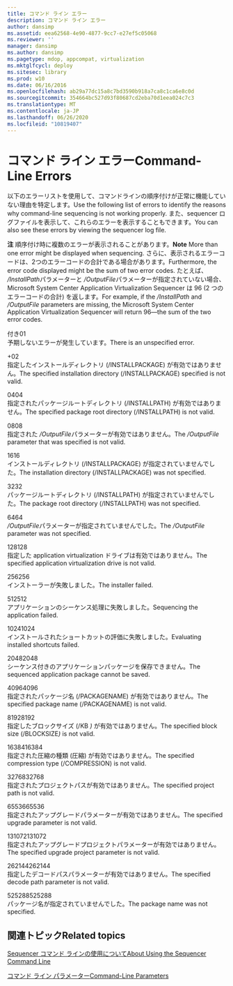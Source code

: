 ```yaml
---
title: コマンド ライン エラー
description: コマンド ライン エラー
author: dansimp
ms.assetid: eea62568-4e90-4877-9cc7-e27ef5c05068
ms.reviewer: ''
manager: dansimp
ms.author: dansimp
ms.pagetype: mdop, appcompat, virtualization
ms.mktglfcycl: deploy
ms.sitesec: library
ms.prod: w10
ms.date: 06/16/2016
ms.openlocfilehash: ab29a77dc15a8c7bd3590b918a7ca8c1ca6e8c0d
ms.sourcegitcommit: 354664bc527d93f80687cd2eba70d1eea024c7c3
ms.translationtype: MT
ms.contentlocale: ja-JP
ms.lasthandoff: 06/26/2020
ms.locfileid: "10819407"
---
```

# <span data-ttu-id="d0cf4-103">コマンド ライン エラー</span><span class="sxs-lookup"><span data-stu-id="d0cf4-103">Command-Line Errors</span></span>


<span data-ttu-id="d0cf4-104">以下のエラーリストを使用して、コマンドラインの順序付けが正常に機能していない理由を特定します。</span><span class="sxs-lookup"><span data-stu-id="d0cf4-104">Use the following list of errors to identify the reasons why command-line sequencing is not working properly.</span></span> <span data-ttu-id="d0cf4-105">また、sequencer ログファイルを表示して、これらのエラーを表示することもできます。</span><span class="sxs-lookup"><span data-stu-id="d0cf4-105">You can also see these errors by viewing the sequencer log file.</span></span>

<span data-ttu-id="d0cf4-106">**注** 順序付け時に複数のエラーが表示されることがあります。</span><span class="sxs-lookup"><span data-stu-id="d0cf4-106">**Note** More than one error might be displayed when sequencing.</span></span> <span data-ttu-id="d0cf4-107">さらに、表示されるエラーコードは、2つのエラーコードの合計である場合があります。</span><span class="sxs-lookup"><span data-stu-id="d0cf4-107">Furthermore, the error code displayed might be the sum of two error codes.</span></span> <span data-ttu-id="d0cf4-108">たとえば、 */InstallPath*パラメーターと */OutputFile*パラメーターが指定されていない場合、Microsoft System Center Application Virtualization Sequencer は 96 (2 つのエラーコードの合計) を返します。</span><span class="sxs-lookup"><span data-stu-id="d0cf4-108">For example, if the */InstallPath* and */OutputFile* parameters are missing, the Microsoft System Center Application Virtualization Sequencer will return 96—the sum of the two error codes.</span></span>

 

<a href="" id="01"></a><span data-ttu-id="d0cf4-109">付き</span><span class="sxs-lookup"><span data-stu-id="d0cf4-109">01</span></span>  
<span data-ttu-id="d0cf4-110">予期しないエラーが発生しています。</span><span class="sxs-lookup"><span data-stu-id="d0cf4-110">There is an unspecified error.</span></span>

<a href="" id="02"></a><span data-ttu-id="d0cf4-111">+</span><span class="sxs-lookup"><span data-stu-id="d0cf4-111">02</span></span>  
<span data-ttu-id="d0cf4-112">指定したインストールディレクトリ (/INSTALLPACKAGE) が有効ではありません。</span><span class="sxs-lookup"><span data-stu-id="d0cf4-112">The specified installation directory (/INSTALLPACKAGE) specified is not valid.</span></span>

<a href="" id="04"></a><span data-ttu-id="d0cf4-113">04</span><span class="sxs-lookup"><span data-stu-id="d0cf4-113">04</span></span>  
<span data-ttu-id="d0cf4-114">指定されたパッケージルートディレクトリ (/INSTALLPATH) が有効ではありません。</span><span class="sxs-lookup"><span data-stu-id="d0cf4-114">The specified package root directory (/INSTALLPATH) is not valid.</span></span>

<a href="" id="08"></a><span data-ttu-id="d0cf4-115">08</span><span class="sxs-lookup"><span data-stu-id="d0cf4-115">08</span></span>  
<span data-ttu-id="d0cf4-116">指定された */OutputFile*パラメーターが有効ではありません。</span><span class="sxs-lookup"><span data-stu-id="d0cf4-116">The */OutputFile* parameter that was specified is not valid.</span></span>

<a href="" id="16"></a><span data-ttu-id="d0cf4-117">16</span><span class="sxs-lookup"><span data-stu-id="d0cf4-117">16</span></span>  
<span data-ttu-id="d0cf4-118">インストールディレクトリ (/INSTALLPACKAGE) が指定されていませんでした。</span><span class="sxs-lookup"><span data-stu-id="d0cf4-118">The installation directory (/INSTALLPACKAGE) was not specified.</span></span>

<a href="" id="32"></a><span data-ttu-id="d0cf4-119">32</span><span class="sxs-lookup"><span data-stu-id="d0cf4-119">32</span></span>  
<span data-ttu-id="d0cf4-120">パッケージルートディレクトリ (/INSTALLPATH) が指定されていませんでした。</span><span class="sxs-lookup"><span data-stu-id="d0cf4-120">The package root directory (/INSTALLPATH) was not specified.</span></span>

<a href="" id="64"></a><span data-ttu-id="d0cf4-121">64</span><span class="sxs-lookup"><span data-stu-id="d0cf4-121">64</span></span>  
<span data-ttu-id="d0cf4-122">*/OutputFile*パラメーターが指定されていませんでした。</span><span class="sxs-lookup"><span data-stu-id="d0cf4-122">The */OutputFile* parameter was not specified.</span></span>

<a href="" id="128"></a><span data-ttu-id="d0cf4-123">128</span><span class="sxs-lookup"><span data-stu-id="d0cf4-123">128</span></span>  
<span data-ttu-id="d0cf4-124">指定した application virtualization ドライブは有効ではありません。</span><span class="sxs-lookup"><span data-stu-id="d0cf4-124">The specified application virtualization drive is not valid.</span></span>

<a href="" id="256"></a><span data-ttu-id="d0cf4-125">256</span><span class="sxs-lookup"><span data-stu-id="d0cf4-125">256</span></span>  
<span data-ttu-id="d0cf4-126">インストーラーが失敗しました。</span><span class="sxs-lookup"><span data-stu-id="d0cf4-126">The installer failed.</span></span>

<a href="" id="512"></a><span data-ttu-id="d0cf4-127">512</span><span class="sxs-lookup"><span data-stu-id="d0cf4-127">512</span></span>  
<span data-ttu-id="d0cf4-128">アプリケーションのシーケンス処理に失敗しました。</span><span class="sxs-lookup"><span data-stu-id="d0cf4-128">Sequencing the application failed.</span></span>

<a href="" id="1024"></a><span data-ttu-id="d0cf4-129">1024</span><span class="sxs-lookup"><span data-stu-id="d0cf4-129">1024</span></span>  
<span data-ttu-id="d0cf4-130">インストールされたショートカットの評価に失敗しました。</span><span class="sxs-lookup"><span data-stu-id="d0cf4-130">Evaluating installed shortcuts failed.</span></span>

<a href="" id="2048"></a><span data-ttu-id="d0cf4-131">2048</span><span class="sxs-lookup"><span data-stu-id="d0cf4-131">2048</span></span>  
<span data-ttu-id="d0cf4-132">シーケンス付きのアプリケーションパッケージを保存できません。</span><span class="sxs-lookup"><span data-stu-id="d0cf4-132">The sequenced application package cannot be saved.</span></span>

<a href="" id="4096"></a><span data-ttu-id="d0cf4-133">4096</span><span class="sxs-lookup"><span data-stu-id="d0cf4-133">4096</span></span>  
<span data-ttu-id="d0cf4-134">指定されたパッケージ名 (/PACKAGENAME) が有効ではありません。</span><span class="sxs-lookup"><span data-stu-id="d0cf4-134">The specified package name (/PACKAGENAME) is not valid.</span></span>

<a href="" id="8192"></a><span data-ttu-id="d0cf4-135">8192</span><span class="sxs-lookup"><span data-stu-id="d0cf4-135">8192</span></span>  
<span data-ttu-id="d0cf4-136">指定したブロックサイズ (/KB <em> ) </em> が有効ではありません。</span><span class="sxs-lookup"><span data-stu-id="d0cf4-136">The specified block size (/BLOCKSIZE<em>)</em> is not valid.</span></span>

<a href="" id="16384"></a><span data-ttu-id="d0cf4-137">16384</span><span class="sxs-lookup"><span data-stu-id="d0cf4-137">16384</span></span>  
<span data-ttu-id="d0cf4-138">指定された圧縮の種類 (圧縮) が有効ではありません。</span><span class="sxs-lookup"><span data-stu-id="d0cf4-138">The specified compression type (/COMPRESSION) is not valid.</span></span>

<a href="" id="32768"></a><span data-ttu-id="d0cf4-139">32768</span><span class="sxs-lookup"><span data-stu-id="d0cf4-139">32768</span></span>  
<span data-ttu-id="d0cf4-140">指定されたプロジェクトパスが有効ではありません。</span><span class="sxs-lookup"><span data-stu-id="d0cf4-140">The specified project path is not valid.</span></span>

<a href="" id="65536"></a><span data-ttu-id="d0cf4-141">65536</span><span class="sxs-lookup"><span data-stu-id="d0cf4-141">65536</span></span>  
<span data-ttu-id="d0cf4-142">指定されたアップグレードパラメーターが有効ではありません。</span><span class="sxs-lookup"><span data-stu-id="d0cf4-142">The specified upgrade parameter is not valid.</span></span>

<a href="" id="131072"></a><span data-ttu-id="d0cf4-143">131072</span><span class="sxs-lookup"><span data-stu-id="d0cf4-143">131072</span></span>  
<span data-ttu-id="d0cf4-144">指定されたアップグレードプロジェクトパラメーターが有効ではありません。</span><span class="sxs-lookup"><span data-stu-id="d0cf4-144">The specified upgrade project parameter is not valid.</span></span>

<a href="" id="262144"></a><span data-ttu-id="d0cf4-145">262144</span><span class="sxs-lookup"><span data-stu-id="d0cf4-145">262144</span></span>  
<span data-ttu-id="d0cf4-146">指定したデコードパスパラメーターが有効ではありません。</span><span class="sxs-lookup"><span data-stu-id="d0cf4-146">The specified decode path parameter is not valid.</span></span>

<a href="" id="525288"></a><span data-ttu-id="d0cf4-147">525288</span><span class="sxs-lookup"><span data-stu-id="d0cf4-147">525288</span></span>  
<span data-ttu-id="d0cf4-148">パッケージ名が指定されていませんでした。</span><span class="sxs-lookup"><span data-stu-id="d0cf4-148">The package name was not specified.</span></span>

## <span data-ttu-id="d0cf4-149">関連トピック</span><span class="sxs-lookup"><span data-stu-id="d0cf4-149">Related topics</span></span>


[<span data-ttu-id="d0cf4-150">Sequencer コマンド ラインの使用について</span><span class="sxs-lookup"><span data-stu-id="d0cf4-150">About Using the Sequencer Command Line</span></span>](about-using-the-sequencer-command-line.md)

[<span data-ttu-id="d0cf4-151">コマンド ライン パラメーター</span><span class="sxs-lookup"><span data-stu-id="d0cf4-151">Command-Line Parameters</span></span>](command-line-parameters.md)

 

 





